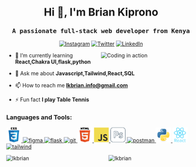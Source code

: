 <h1 align="center">Hi 👋, I'm Brian Kiprono</h1>
<h3 align="center"><samp>A passionate full-stack web developer from Kenya</samp></h3>
<p align="center">
  <a href="https://www.instagram.com/lk._brian/" target="blank"><img src="https://img.shields.io/badge/Follow-Instagram-%23E4405F?logo=instagram&style=for-the-badge" alt="Instagram" /></a>
  <a href="https://twitter.com/lkbrian_info" target="blank"><img src="https://img.shields.io/badge/Follow-Twitter-%231DA1F2?logo=twitter&style=for-the-badge" alt="Twitter" /></a>
  <a href="https://www.linkedin.com/in/lbrian-info/" target="blank"><img src="https://img.shields.io/badge/Connect-LinkedIn-%230A66C2?logo=linkedin&style=for-the-badge" alt="LinkedIn" /></a>
</p>
<div>
  <img align="right" src="https://cdni.iconscout.com/illustration/premium/thumb/man-coder-programming-on-computer-7771249-6200255.png?f=webp" alt="Coding in action" width="50%"/>


- 🌱 I’m currently learning **React,Chakra UI,flask,python**

- 💬 Ask me about **Javascript,Tailwind,React,SQL**

- 📫 How to reach me **lkbrian.info@gmail.com**

- ⚡ Fun fact **I play Table Tennis**



<h3 align="left">Languages and Tools:</h3>
<p align="left"> <a href="https://www.w3schools.com/css/" target="_blank" rel="noreferrer"> <img src="https://raw.githubusercontent.com/devicons/devicon/master/icons/css3/css3-original-wordmark.svg" alt="css3" width="40" height="40"/> </a> <a href="https://www.figma.com/" target="_blank" rel="noreferrer"> <img src="https://www.vectorlogo.zone/logos/figma/figma-icon.svg" alt="figma" width="40" height="40"/> </a> <a href="https://flask.palletsprojects.com/" target="_blank" rel="noreferrer"> <img src="https://www.vectorlogo.zone/logos/pocoo_flask/pocoo_flask-icon.svg" alt="flask" width="40" height="40"/> </a> <a href="https://git-scm.com/" target="_blank" rel="noreferrer"> <img src="https://www.vectorlogo.zone/logos/git-scm/git-scm-icon.svg" alt="git" width="40" height="40"/> </a> <a href="https://www.w3.org/html/" target="_blank" rel="noreferrer"> <img src="https://raw.githubusercontent.com/devicons/devicon/master/icons/html5/html5-original-wordmark.svg" alt="html5" width="40" height="40"/> </a> <a href="https://developer.mozilla.org/en-US/docs/Web/JavaScript" target="_blank" rel="noreferrer"> <img src="https://raw.githubusercontent.com/devicons/devicon/master/icons/javascript/javascript-original.svg" alt="javascript" width="40" height="40"/> </a> <a href="https://www.photoshop.com/en" target="_blank" rel="noreferrer"> <img src="https://raw.githubusercontent.com/devicons/devicon/master/icons/photoshop/photoshop-line.svg" alt="photoshop" width="40" height="40"/> </a> <a href="https://postman.com" target="_blank" rel="noreferrer"> <img src="https://www.vectorlogo.zone/logos/getpostman/getpostman-icon.svg" alt="postman" width="40" height="40"/> </a> <a href="https://www.python.org" target="_blank" rel="noreferrer"> <img src="https://raw.githubusercontent.com/devicons/devicon/master/icons/python/python-original.svg" alt="python" width="40" height="40"/> </a> <a href="https://reactjs.org/" target="_blank" rel="noreferrer"> <img src="https://raw.githubusercontent.com/devicons/devicon/master/icons/react/react-original-wordmark.svg" alt="react" width="40" height="40"/> </a> <a href="https://tailwindcss.com/" target="_blank" rel="noreferrer"> <img src="https://www.vectorlogo.zone/logos/tailwindcss/tailwindcss-icon.svg" alt="tailwind" width="40" height="40"/> </a> </p>
</div>


<p><img align="left" src="https://github-readme-streak-stats.herokuapp.com/?user=lkbrian&" alt="lkbrian" width="48%"/></p>
<p><img align="right" src="https://github-readme-stats.vercel.app/api?username=lkbrian&show_icons=true&locale=en" alt="lkbrian" width="46%"/></p>




